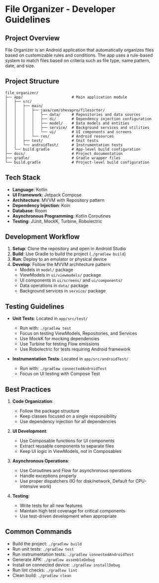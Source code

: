 # File Organizer - Developer Guidelines

## Project Overview
File Organizer is an Android application that automatically organizes files based on customizable rules and conditions. The app uses a rule-based system to match files based on criteria such as file type, name pattern, date, and size.

## Project Structure
```
file_organizer/
├── app/                      # Main application module
│   ├── src/
│   │   ├── main/
│   │   │   ├── java/com/shevapro/filesorter/
│   │   │   │   ├── data/     # Repositories and data sources
│   │   │   │   ├── di/       # Dependency injection configuration
│   │   │   │   ├── model/    # Data models and entities
│   │   │   │   ├── service/  # Background services and utilities
│   │   │   │   └── ui/       # UI components and screens
│   │   │   └── res/          # Android resources
│   │   ├── test/             # Unit tests
│   │   └── androidTest/      # Instrumentation tests
│   └── build.gradle          # App-level build configuration
├── docs/                     # Project documentation
├── gradle/                   # Gradle wrapper files
└── build.gradle              # Project-level build configuration
```

## Tech Stack
- **Language**: Kotlin
- **UI Framework**: Jetpack Compose
- **Architecture**: MVVM with Repository pattern
- **Dependency Injection**: Koin
- **Database**: Room
- **Asynchronous Programming**: Kotlin Coroutines
- **Testing**: JUnit, MockK, Turbine, Robolectric

## Development Workflow
1. **Setup**: Clone the repository and open in Android Studio
2. **Build**: Use Gradle to build the project (`./gradlew build`)
3. **Run**: Deploy to an emulator or physical device
4. **Develop**: Follow the MVVM architecture pattern:
   - Models in `model/` package
   - ViewModels in `ui/viewmodels/` package
   - UI components in `ui/screens/` and `ui/components/`
   - Data operations in `data/` package
   - Background services in `service/` package

## Testing Guidelines
- **Unit Tests**: Located in `app/src/test/`
  - Run with: `./gradlew test`
  - Focus on testing ViewModels, Repositories, and Services
  - Use MockK for mocking dependencies
  - Use Turbine for testing Flow emissions
  - Use Robolectric for tests requiring Android framework

- **Instrumentation Tests**: Located in `app/src/androidTest/`
  - Run with: `./gradlew connectedAndroidTest`
  - Focus on UI testing with Compose Test

## Best Practices
1. **Code Organization**:
   - Follow the package structure
   - Keep classes focused on a single responsibility
   - Use dependency injection for all dependencies

2. **UI Development**:
   - Use Composable functions for UI components
   - Extract reusable components to separate files
   - Keep UI logic in ViewModels, not in Composables

3. **Asynchronous Operations**:
   - Use Coroutines and Flow for asynchronous operations
   - Handle exceptions properly
   - Use proper dispatchers (IO for disk/network, Default for CPU-intensive work)

4. **Testing**:
   - Write tests for all new features
   - Maintain high test coverage for critical components
   - Use test-driven development when appropriate

## Common Commands
- Build the project: `./gradlew build`
- Run unit tests: `./gradlew test`
- Run instrumentation tests: `./gradlew connectedAndroidTest`
- Generate APK: `./gradlew assembleDebug`
- Install on connected device: `./gradlew installDebug`
- Run lint checks: `./gradlew lint`
- Clean build: `./gradlew clean`
